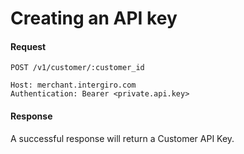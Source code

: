 # Creating an API key
#### Request
```{1}
POST /v1/customer/:customer_id

Host: merchant.intergiro.com
Authentication: Bearer <private.api.key>

```
#### Response
A successful response will return a Customer API Key.

